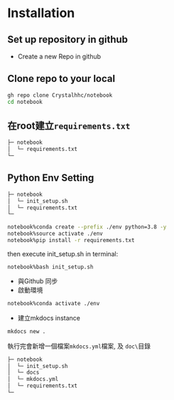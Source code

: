 # Installation


## Set up repository in github
- Create a new Repo in github

## Clone repo to your local
```sh
gh repo clone Crystalhhc/notebook
cd notebook

```
## 在root建立`requirements.txt`
```sh
├─ notebook
│  └─ requirements.txt
└─ 

```
## Python Env Setting
```sh
├─ notebook
│  └─ init_setup.sh
│  └─ requirements.txt
└─ 
```

```sh title="init_setup.sh"
notebook%conda create --prefix ./env python=3.8 -y
notebook%source activate ./env
notebook%pip install -r requirements.txt
```
then execute init_setup.sh in terminal:

```
notebook%bash init_setup.sh
```
- 與Github 同步
- 啟動環境

```bash
notebook%conda activate ./env

```
- 建立mkdocs instance
```sh
mkdocs new .
```
執行完會新增一個檔案`mkdocs.yml`檔案, 及 `doc\`目錄

```sh
├─ notebook
│  └─ init_setup.sh
│  └─ docs
│  └─ mkdocs.yml
│  └─ requirements.txt
└─ 
```
